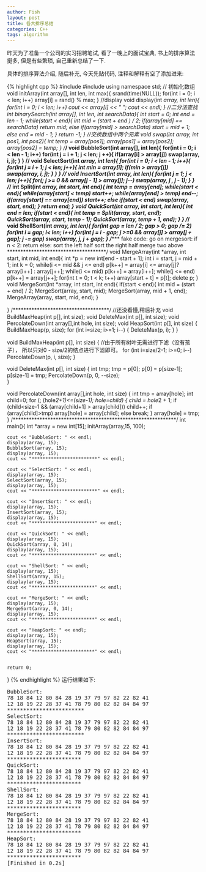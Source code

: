 ```yaml
---
author: Fish
layout: post
title: 各大排序总结
categories: C++
tags: algorithm
---
```

昨天为了准备一个公司的实习招聘笔试, 看了一晚上的面试宝典, 书上的排序算法挺多, 但是有些繁琐, 自己重新总结了一下.


具体的排序算法介绍, 随后补充, 今天先贴代码, 注释和解释有空了添加进来:
<!--more-->
{% highlight cpp %}
#include <iostream>
#include <cstdlib>
using namespace std;
// 初始化数组
void initArray(int array[], int len, int max){
    srand(time(NULL));
    for(int i = 0; i < len; i++)
        array[i] = rand() % max; 
}
//display
void display(int *array, int len){
    for(int i = 0; i < len; i++)
        cout << array[i] << " ";
    cout << endl;
}
//二分法查找
int binarySearch(int array[], int len, int searchData){
    int start = 0;
    int end = len - 1;
    while(start < end){
        int mid = (start + end ) / 2;
        if(array[mid] == searchData)
            return mid;
        else if(array[mid] > searchData)
            start = mid + 1;
        else
            end = mid - 1;
    }
    return -1;
}
//交换数组中两个元素
void swap(int *array, int pos1, int pos2){
    int temp = array[pos1];
    array[pos1] = array[pos2];
    array[pos2] = temp;
}
/************************************/
void BubbleSort(int array[], int len){
    for(int i = 0; i < len - 1; i++)
        for(int j = i + 1; j < len; j ++){
            if(array[i] > array[j])
                swap(array, i, j);
        }
}
/************************************/
void SelectSort(int *array, int len){
    for(int i = 0; i < len - 1; i++){
        for(int j = i + 1; j < len; j++){
            int min = array[i];
            if(min > array[j])
                swap(array, i, j);
        }
    }
}
/************************************/
void InsertSort(int *array, int len){
    for(int j  = 1; j  < len; j++){
        for(; j >= 0 && array[j - 1] > array[j]; j--)
            swap(array, j , j - 1);
    }
}
/************************************/
int Split(int *array, int start, int end){
    int temp = array[end];
    while(start < end){
        while(array[start] < temp)
            start++;
        while(array[end] > temp)
            end--;
        if(array[start] == array[end])
            start++;
        else if(start <  end)
            swap(array, start, end);
    }
    return end;
}
void QuickSort(int *array, int start,  int len){
    int end = len;
    if(start < end){
        int temp = Split(array, start, end);
        QuickSort(array, start, temp - 1);
        QuickSort(array, temp + 1, end);
    }
}
/************************************/
void ShellSort(int *array, int len){
    for(int gap = len / 2; gap > 0; gap /= 2)
        for(int i = gap; i< len; i++)
            for(int j = i - gap; j >=0 && array[j] > array[j + gap]; j -= gap)
                swap(array, j, j + gap);
}
/************************************
fake code:
go on mergesort:
    if n < 2:
        return
    else:
        sort the left half
        sort the right half
        merge two above
*************************************/
void MergeArray(int *array, int start, int mid, int end){
    int *p = new int[end - start + 1];
    int i = start, j = mid + 1;
    int k = 0;
    while(i <= mid && j <= end)
        p[k++] = array[i] <= array[j]? array[i++] : array[j++];
    while(i <= mid)
        p[k++] = array[i++]; 
    while(j <= end)
        p[k++] = array[j++];
    for(int t = 0; t < k; t++)
        array[start + t] = p[t];
    delete p;
}
void MergeSort(int *array, int start, int end){
    if(start < end){
        int mid = (start + end) / 2;
        MergeSort(array, start, mid);
        MergeSort(array, mid + 1, end);
        MergeArray(array, start, mid, end);
    }
    
}
/************************************/
//还没看懂,稍后补充
void BuildMaxHeap(int p[], int size);
void DeleteMax(int p[], int size);
void PercolateDown(int array[],int hole, int size);
void HeapSort(int p[], int size)
{
    BuildMaxHeap(p, size);
    for (int i=size; i>=1; i--)
    {
        DeleteMax(p, i);
    }
}


void BuildMaxHeap(int p[], int size)
{
    //由于所有树叶无需进行下滤（没有孩子）， 所以只对0 - size/2的结点进行下滤即可。
    for (int i=size/2-1; i>=0; i--)
        PercolateDown(p, i, size);
}

void DeleteMax(int p[], int size)
{
    int tmp;
    tmp = p[0];
    p[0] = p[size-1];
    p[size-1] = tmp;
    PercolateDown(p, 0, --size);   
}

void PercolateDown(int array[],int hole, int size)
{
    int tmp = array[hole];
    int child=0;
    for (; (hole*2+1)<=(size-1); hole=child)
    {
        child = hole*2 + 1;
        if (child<size-1 && (array[child+1] > array[child]))
            child++;
        if (array[child]>tmp)
            array[hole] = array[child];
        else
            break;
    }
    array[hole] = tmp;
}
/*************************************************************/
int main(){
    int *array = new int[15];
    initArray(array,15, 100);
    
    cout << "BubbleSort: " << endl;
    display(array, 15);
    BubbleSort(array, 15);
    display(array, 15);
    cout << "************************" << endl;

    cout << "SelectSort: " << endl;
    display(array, 15);
    SelectSort(array, 15);
    display(array, 15);
    cout << "************************" << endl;

    cout << "InsertSort: " << endl;
    display(array, 15);
    InsertSort(array, 15);
    display(array, 15);
    cout << "***********************" << endl;

    cout << "QuickSort: " << endl;
    display(array, 15);
    QuickSort(array, 0, 14);
    display(array, 15);
    cout << "***********************" << endl;

    cout << "ShellSort: " << endl;
    display(array, 15);
    ShellSort(array, 15);
    display(array, 15);
    cout << "***********************" << endl;

    cout << "MergeSort: " << endl;
    display(array, 15);
    MergeSort(array, 0, 14);
    display(array, 15);
    cout << "***********************" << endl;

    cout << "HeapSort: " << endl;
    display(array, 15);
    HeapSort(array, 15);
    display(array, 15);
    cout << "***********************" << endl;


    return 0;
}
{% endhighlight %}
运行结果如下:
<pre>
BubbleSort: 
78 18 84 12 80 84 28 19 37 79 97 82 22 82 41 
12 18 19 22 28 37 41 78 79 80 82 82 84 84 97 
************************
SelectSort: 
78 18 84 12 80 84 28 19 37 79 97 82 22 82 41 
12 18 19 22 28 37 41 78 79 80 82 82 84 84 97 
************************
InsertSort: 
78 18 84 12 80 84 28 19 37 79 97 82 22 82 41 
12 18 19 22 28 37 41 78 79 80 82 82 84 84 97 
***********************
QuickSort: 
78 18 84 12 80 84 28 19 37 79 97 82 22 82 41 
12 18 19 22 28 37 41 78 79 80 82 82 84 84 97 
***********************
ShellSort: 
78 18 84 12 80 84 28 19 37 79 97 82 22 82 41 
12 18 19 22 28 37 41 78 79 80 82 82 84 84 97 
***********************
MergeSort: 
78 18 84 12 80 84 28 19 37 79 97 82 22 82 41 
12 18 19 22 28 37 41 78 79 80 82 82 84 84 97 
***********************
HeapSort: 
78 18 84 12 80 84 28 19 37 79 97 82 22 82 41 
12 18 19 22 28 37 41 78 79 80 82 82 84 84 97 
***********************
[Finished in 0.2s]
</pre>
